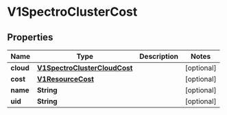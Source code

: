 # V1SpectroClusterCost

## Properties
Name | Type | Description | Notes
------------ | ------------- | ------------- | -------------
**cloud** | [**V1SpectroClusterCloudCost**](V1SpectroClusterCloudCost.md) |  |  [optional]
**cost** | [**V1ResourceCost**](V1ResourceCost.md) |  |  [optional]
**name** | **String** |  |  [optional]
**uid** | **String** |  |  [optional]
